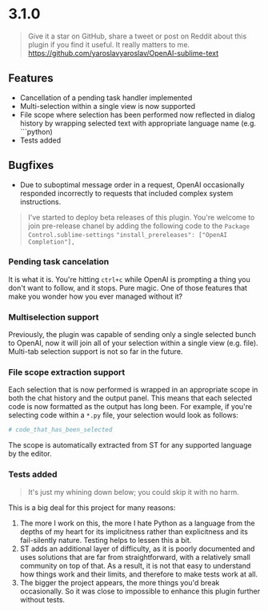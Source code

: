 # 3.1.0

> Give it a star on GitHub, share a tweet or post on Reddit about this plugin if you find it useful. It really matters to me. https://github.com/yaroslavyaroslav/OpenAI-sublime-text

## Features

- Cancellation of a pending task handler implemented
- Multi-selection within a single view is now supported
- File scope where selection has been performed now reflected in dialog history by wrapping selected text with appropriate language name (e.g. ```python)
- Tests added

## Bugfixes

- Due to suboptimal message order in a request, OpenAI occasionally responded incorrectly to requests that included complex system instructions.

> I've started to deploy beta releases of this plugin. You're welcome to join pre-release chanel by adding the following code to the `Package Control.sublime-settings` `"install_prereleases": ["OpenAI Completion"],`

### Pending task cancelation

It is what it is. You're hitting `ctrl+c` while OpenAI is prompting a thing you don't want to follow, and it stops. Pure magic. One of those features that make you wonder how you ever managed without it? 

### Multiselection support

Previously, the plugin was capable of sending only a single selected bunch to OpenAI, now it will join all of your selection within a single view (e.g. file). Multi-tab selection support is not so far in the future.

### File scope extraction support

Each selection that is now performed is wrapped in an appropriate scope in both the chat history and the output panel. This means that each selected code is now formatted as the output has long been. For example, if you're selecting code within a `*.py` file, your selection would look as follows:

```python
# code_that_has_been_selected
```

The scope is automatically extracted from ST for any supported language by the editor.

### Tests added

> It's just my whining down below; you could skip it with no harm.

This is a big deal for this project for many reasons:

1. The more I work on this, the more I hate Python as a language from the depths of my heart for its implicitness rather than explicitness and its fail-silently nature. Testing helps to lessen this a bit.
2. ST adds an additional layer of difficulty, as it is poorly documented and uses solutions that are far from straightforward, with a relatively small community on top of that. As a result, it is not that easy to understand how things work and their limits, and therefore to make tests work at all.
3. The bigger the project appears, the more things you'd break occasionally. So it was close to impossible to enhance this plugin further without tests.
